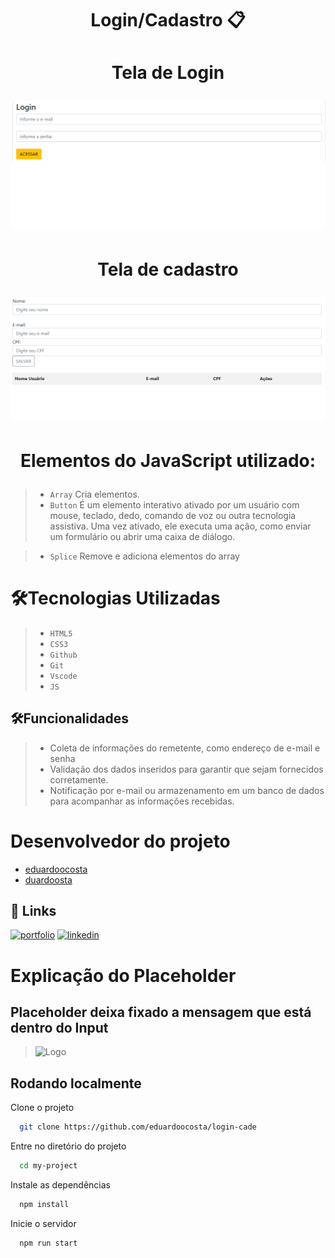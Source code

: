 <h1 align = "center"

Login/Cadastro 📋

<h1 align = "center"

Tela de Login

![tela do sistema](login.png)

<h1 align = "center"

Tela de cadastro

![tela do sistema](cadastro3.png)

<h1 align = "center">

Elementos do JavaScript utilizado:

</h1>

>* ``Array``
>Cria elementos.
>* ``Button``
>É um elemento interativo ativado por um usuário com mouse, teclado, dedo, comando de voz ou outra tecnologia assistiva. Uma vez ativado, ele executa uma ação, como enviar um formulário ou abrir uma caixa de diálogo.

>* ``Splice``
>Remove e adiciona elementos do array



# 🛠️Tecnologias Utilizadas
>* ``HTML5``
>* ``CSS3``
>* ``Github`` 
>* ``Git``
>* ``Vscode``
>* ``JS``

##  🛠️Funcionalidades
>- Coleta de informações do remetente, como endereço de e-mail e senha
>- Validação dos dados inseridos para garantir que sejam fornecidos corretamente.
>- Notificação por e-mail ou armazenamento em um banco de dados para acompanhar as informações recebidas.

# Desenvolvedor do projeto
* [eduardoocosta](https://github.com/eduardoocosta)
* [duardoosta](https://www.instagram.com/duardooosta)

## 🔗 Links
[![portfolio](https://img.shields.io/badge/my_portfolio-000?style=for-the-badge&logo=ko-fi&logoColor=white)](https://katherineoelsner.com/)
[![linkedin](https://img.shields.io/badge/linkedin-0A66C2?style=for-the-badge&logo=linkedin&logoColor=white)](https://www.linkedin.com/)


# Explicação do Placeholder
## Placeholder deixa fixado a mensagem que está dentro do Input
>![Logo](https://dev-to-uploads.s3.amazonaws.com/uploads/articles/th5xamgrr6se0x5ro4g6.png)


## Rodando localmente

Clone o projeto

```bash
  git clone https://github.com/eduardoocosta/login-cade
```

Entre no diretório do projeto

```bash
  cd my-project
```

Instale as dependências

```bash
  npm install
```

Inicie o servidor

```bash
  npm run start
```




